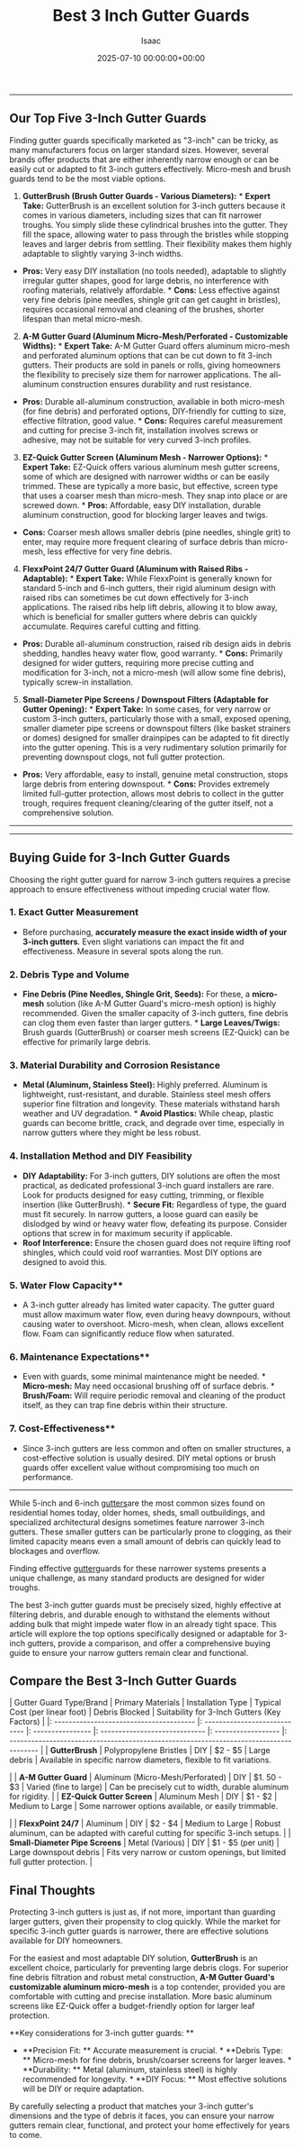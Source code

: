 ﻿---
title: Best 3 Inch Gutter Guards
description: While 5-inch and 6-inch gutters are the most common sizes found on residential homes today, older homes, sheds, small outbuildings, and specialized...
slug: /best-3-inch-gutter-guards/
date: 2025-07-10 00:00:00+00:00
lastmod: 2025-07-10 00:00:00+03:00
author: Isaac
categories:
- Gutters
- Gutter Guards
tags:
- gutters
- gutter
- guard
layout: post
---
---
## Our Top Five 3-Inch Gutter Guards
Finding gutter guards specifically marketed as "3-inch" can be tricky, as many manufacturers focus on larger standard sizes. However, several brands offer products that are either inherently narrow enough or can be easily cut or adapted to fit 3-inch gutters effectively. Micro-mesh and brush guards tend to be the most viable options.
1. **GutterBrush (Brush Gutter Guards - Various Diameters):** * **Expert Take:** GutterBrush is an excellent solution for 3-inch gutters because it comes in various diameters, including sizes that can fit narrower troughs. You simply slide these cylindrical brushes into the gutter. They fill the space, allowing water to pass through the bristles while stopping leaves and larger debris from settling. Their flexibility makes them highly adaptable to slightly varying 3-inch widths.
* **Pros:** Very easy DIY installation (no tools needed), adaptable to slightly irregular gutter shapes, good for large debris, no interference with roofing materials, relatively affordable. * **Cons:** Less effective against very fine debris (pine needles, shingle grit can get caught in bristles), requires occasional removal and cleaning of the brushes, shorter lifespan than metal micro-mesh.
2. **A-M Gutter Guard (Aluminum Micro-Mesh/Perforated - Customizable Widths):** * **Expert Take:** A-M Gutter Guard offers aluminum micro-mesh and perforated aluminum options that can be cut down to fit 3-inch gutters. Their products are sold in panels or rolls, giving homeowners the flexibility to precisely size them for narrower applications. The all-aluminum construction ensures durability and rust resistance.
* **Pros:** Durable all-aluminum construction, available in both micro-mesh (for fine debris) and perforated options, DIY-friendly for cutting to size, effective filtration, good value. * **Cons:** Requires careful measurement and cutting for precise 3-inch fit, installation involves screws or adhesive, may not be suitable for very curved 3-inch profiles.
3. **EZ-Quick Gutter Screen (Aluminum Mesh - Narrower Options):** * **Expert Take:** EZ-Quick offers various aluminum mesh gutter screens, some of which are designed with narrower widths or can be easily trimmed. These are typically a more basic, but effective, screen type that uses a coarser mesh than micro-mesh. They snap into place or are screwed down. * **Pros:** Affordable, easy DIY installation, durable aluminum construction, good for blocking larger leaves and twigs.
* **Cons:** Coarser mesh allows smaller debris (pine needles, shingle grit) to enter, may require more frequent clearing of surface debris than micro-mesh, less effective for very fine debris.
4. **FlexxPoint 24/7 Gutter Guard (Aluminum with Raised Ribs - Adaptable):** * **Expert Take:** While FlexxPoint is generally known for standard 5-inch and 6-inch gutters, their rigid aluminum design with raised ribs can sometimes be cut down effectively for 3-inch applications. The raised ribs help lift debris, allowing it to blow away, which is beneficial for smaller gutters where debris can quickly accumulate. Requires careful cutting and fitting.
* **Pros:** Durable all-aluminum construction, raised rib design aids in debris shedding, handles heavy water flow, good warranty. * **Cons:** Primarily designed for wider gutters, requiring more precise cutting and modification for 3-inch, not a micro-mesh (will allow some fine debris), typically screw-in installation.
5. **Small-Diameter Pipe Screens / Downspout Filters (Adaptable for Gutter Opening):** * **Expert Take:** In some cases, for very narrow or custom 3-inch gutters, particularly those with a small, exposed opening, smaller diameter pipe screens or downspout filters (like basket strainers or domes) designed for smaller drainpipes can be adapted to fit directly into the gutter opening. This is a very rudimentary solution primarily for preventing downspout clogs, not full gutter protection.
* **Pros:** Very affordable, easy to install, genuine metal construction, stops large debris from entering downspout. * **Cons:** Provides extremely limited full-gutter protection, allows most debris to collect in the gutter trough, requires frequent cleaning/clearing of the gutter itself, not a comprehensive solution.
---
---
## Buying Guide for 3-Inch Gutter Guards
Choosing the right gutter guard for narrow 3-inch gutters requires a precise approach to ensure effectiveness without impeding crucial water flow.
### 1. Exact Gutter Measurement
* Before purchasing, **accurately measure the exact inside width of your 3-inch gutters**. Even slight variations can impact the fit and effectiveness. Measure in several spots along the run.
### 2. Debris Type and Volume
* **Fine Debris (Pine Needles, Shingle Grit, Seeds):** For these, a **micro-mesh** solution (like A-M Gutter Guard's micro-mesh option) is highly recommended. Given the smaller capacity of 3-inch gutters, fine debris can clog them even faster than larger gutters. * **Large Leaves/Twigs:** Brush guards (GutterBrush) or coarser mesh screens (EZ-Quick) can be effective for primarily large debris.
### 3. Material Durability and Corrosion Resistance
* **Metal (Aluminum, Stainless Steel):** Highly preferred. Aluminum is lightweight, rust-resistant, and durable. Stainless steel mesh offers superior fine filtration and longevity. These materials withstand harsh weather and UV degradation. * **Avoid Plastics:** While cheap, plastic guards can become brittle, crack, and degrade over time, especially in narrow gutters where they might be less robust.
### 4. Installation Method and DIY Feasibility
* **DIY Adaptability:** For 3-inch gutters, DIY solutions are often the most practical, as dedicated professional 3-inch guard installers are rare. Look for products designed for easy cutting, trimming, or flexible insertion (like GutterBrush). * **Secure Fit:** Regardless of type, the guard must fit securely. In narrow gutters, a loose guard can easily be dislodged by wind or heavy water flow, defeating its purpose. Consider options that screw in for maximum security if applicable.
* **Roof Interference:** Ensure the chosen guard does not require lifting roof shingles, which could void roof warranties. Most DIY options are designed to avoid this.
### 5. Water Flow Capacity**
* A 3-inch gutter already has limited water capacity. The gutter guard must allow maximum water flow, even during heavy downpours, without causing water to overshoot. Micro-mesh, when clean, allows excellent flow. Foam can significantly reduce flow when saturated.
### 6. Maintenance Expectations**
* Even with guards, some minimal maintenance might be needed. * **Micro-mesh:** May need occasional brushing off of surface debris. * **Brush/Foam:** Will require periodic removal and cleaning of the product itself, as they can trap fine debris within their structure.
### 7. Cost-Effectiveness**
* Since 3-inch gutters are less common and often on smaller structures, a cost-effective solution is usually desired. DIY metal options or brush guards offer excellent value without compromising too much on performance.
---

While 5-inch and 6-inch [gutters](https://pestpolicy.com/best-4-inch-gutter-guards/)are the most common sizes found on residential homes today, older homes, sheds, small outbuildings, and specialized architectural designs sometimes feature narrower 3-inch gutters. These smaller gutters can be particularly prone to clogging, as their limited capacity means even a small amount of debris can quickly lead to blockages and overflow.

Finding effective [gutter](https://pestpolicy.com/best-5-inch-gutter-guards/)guards for these narrower systems presents a unique challenge, as many standard products are designed for wider troughs.

The best 3-inch gutter guards must be precisely sized, highly effective at filtering debris, and durable enough to withstand the elements without adding bulk that might impede water flow in an already tight space. This article will explore the top options specifically designed or adaptable for 3-inch gutters, provide a comparison, and offer a comprehensive buying guide to ensure your narrow gutters remain clear and functional.

##  Compare the Best 3-Inch Gutter Guards

| Gutter Guard Type/Brand | Primary Materials | Installation Type | Typical Cost (per linear foot) | Debris Blocked | Suitability for 3-Inch Gutters (Key Factors) | |: --------------------------------------- |: ---------------------------- |: ---------------- |: ----------------------------- |: ------------------ |: -------------------------------------------------------------------------------------- | | **GutterBrush** | Polypropylene Bristles | DIY | $2 - $5 | Large debris | Available in specific narrow diameters, flexible to fit variations.

| | **A-M Gutter Guard** | Aluminum (Micro-Mesh/Perforated) | DIY | $1. 50 - $3 | Varied (fine to large) | Can be precisely cut to width, durable aluminum for rigidity. | | **EZ-Quick Gutter Screen** | Aluminum Mesh | DIY | $1 - $2 | Medium to Large | Some narrower options available, or easily trimmable.

| | **FlexxPoint 24/7** | Aluminum | DIY | $2 - $4 | Medium to Large | Robust aluminum, can be adapted with careful cutting for specific 3-inch setups. | | **Small-Diameter Pipe Screens** | Metal (Various) | DIY | $1 - $5 (per unit) | Large downspout debris | Fits very narrow or custom openings, but limited full gutter protection. |

##  Final Thoughts

Protecting 3-inch gutters is just as, if not more, important than guarding larger gutters, given their propensity to clog quickly. While the market for specific 3-inch gutter guards is narrower, there are effective solutions available for DIY homeowners.

For the easiest and most adaptable DIY solution, **GutterBrush** is an excellent choice, particularly for preventing large debris clogs. For superior fine debris filtration and robust metal construction, **A-M Gutter Guard's customizable aluminum micro-mesh** is a top contender, provided you are comfortable with cutting and precise installation. More basic aluminum screens like EZ-Quick offer a budget-friendly option for larger leaf protection.

**Key considerations for 3-inch gutter guards: **

* **Precision Fit: ** Accurate measurement is crucial. * **Debris Type: ** Micro-mesh for fine debris, brush/coarser screens for larger leaves. * **Durability: ** Metal (aluminum, stainless steel) is highly recommended for longevity. * **DIY Focus: ** Most effective solutions will be DIY or require adaptation.

By carefully selecting a product that matches your 3-inch gutter's dimensions and the type of debris it faces, you can ensure your narrow gutters remain clear, functional, and protect your home effectively for years to come.

